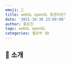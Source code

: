 ```yaml
---
emoji: 🧢
title: webGL openGL 환경이란?
date: '2021-10-30 23:00:00'
author: 홍유진
tags: webGL openGL
categories: 웹공부 3D
---
```


<!-- 프로젝트 UX/UI 웹공부 3D Network Server 아키텍쳐 Error -->

<!-- ![github-blog-1.png](github-blog-1.png) -->

## 👋 소개
